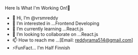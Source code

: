Here Is What I'm Working On!👋

- 👋 Hi, I’m @vrsmreddy
- 👀 I’m interested in ...Frontend Developing
- 🌱 I’m currently learning ...React.js
- 💞️ I’m looking to collaborate on ...React.js
- 📫 How to reach me ...[Email: reddyrama514@gmail.com]
- ⚡FunFact... I'm Half Finnish

<!---
vrsmreddy/vrsmreddy is a ✨ special ✨ repository because its `README.md` (this file) appears on your GitHub profile.
You can click the Preview link to take a look at your changes.
--->
